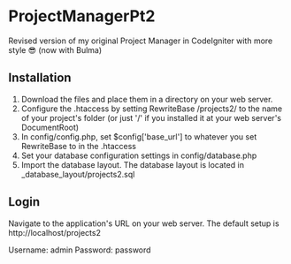 # ProjectManagerPt2
Revised version of my original Project Manager in CodeIgniter with more style 😎 (now with Bulma)

## Installation
1. Download the files and place them in a directory on your web server.
2. Configure the .htaccess by setting RewriteBase /projects2/ to the name of your project's folder (or just '/' if you installed it at your web server's DocumentRoot)
3. In config/config.php, set $config['base_url'] to whatever you set RewriteBase to in the .htaccess
4. Set your database configuration settings in config/database.php
5. Import the database layout. The database layout is located in _database_layout/projects2.sql

## Login
Navigate to the application's URL on your web server.  The default setup is http://localhost/projects2

Username: admin
Password: password
